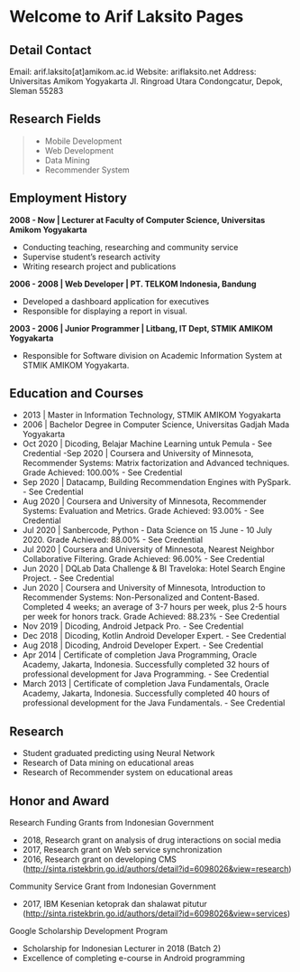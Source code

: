 # Welcome to Arif Laksito Pages

## Detail Contact

Email: arif.laksito[at]amikom.ac.id
Website: ariflaksito.net
Address: Universitas Amikom Yogyakarta
Jl. Ringroad Utara Condongcatur, Depok, Sleman 55283

## Research Fields
> - Mobile Development
> - Web Development
> - Data Mining
> - Recommender System

## Employment History
**2008 - Now | Lecturer at Faculty of Computer Science, Universitas Amikom Yogyakarta**
- Conducting teaching, researching and community service
- Supervise student’s research activity
- Writing research project and publications

**2006 - 2008 | Web Developer | PT. TELKOM Indonesia, Bandung**
- Developed a dashboard application for executives
- Responsible for displaying a report in visual.

**2003 - 2006 | Junior Programmer | Litbang, IT Dept, STMIK AMIKOM Yogyakarta**
- Responsible for Software division on Academic Information System at STMIK AMIKOM Yogyakarta.

## Education and Courses
- 2013 | Master in Information Technology, STMIK AMIKOM Yogyakarta
- 2006 | Bachelor Degree in Computer Science, Universitas Gadjah Mada Yogyakarta
- Oct 2020 | Dicoding, Belajar Machine Learning untuk Pemula - See Credential
-Sep 2020 | Coursera and University of Minnesota, Recommender Systems: Matrix factorization and Advanced techniques. Grade Achieved: 100.00% - See Credential
- Sep 2020 | Datacamp, Building Recommendation Engines with PySpark. - See Credential
- Aug 2020 | Coursera and University of Minnesota, Recommender Systems: Evaluation and Metrics. Grade Achieved: 93.00% - See Credential
- Jul 2020 | Sanbercode, Python - Data Science on 15 June - 10 July 2020. Grade Achieved: 88.00% - See Credential
- Jul 2020 | Coursera and University of Minnesota, Nearest Neighbor Collaborative Filtering. Grade Achieved: 96.00% - See Credential
- Jun 2020 | DQLab Data Challenge & BI Traveloka: Hotel Search Engine Project. - See Credential
- Jun 2020 | Coursera and University of Minnesota, Introduction to Recommender Systems: Non-Personalized and Content-Based. Completed 4 weeks; an average of 3-7 hours per week, plus 2-5 hours per week for honors track. Grade Achieved: 88.23% - See Credential
- Nov 2019 | Dicoding, Android Jetpack Pro. - See Credential
- Dec 2018 | Dicoding, Kotlin Android Developer Expert. - See Credential
- Aug 2018 | Dicoding, Android Developer Expert. - See Credential
- Apr 2014 | Certificate of completion Java Programming, Oracle Academy, Jakarta, Indonesia. Successfully completed 32 hours of professional development for Java Programming. - See Credential
- March 2013 | Certificate of completion Java Fundamentals, Oracle Academy, Jakarta, Indonesia. Successfully completed 40 hours of professional development for the Java Fundamentals. - See Credential

## Research
- Student graduated predicting using Neural Network
- Research of Data mining on educational areas
- Research of Recommender system on educational areas

## Honor and Award
Research Funding Grants from Indonesian Government
- 2018, Research grant on analysis of drug interactions on social media
- 2017, Research grant on Web service synchronization
- 2016, Research grant on developing CMS
(http://sinta.ristekbrin.go.id/authors/detail?id=6098026&view=research)

Community Service Grant from Indonesian Government
- 2017, IBM Kesenian ketoprak dan shalawat pitutur
(http://sinta.ristekbrin.go.id/authors/detail?id=6098026&view=services)

Google Scholarship Development Program
- Scholarship for Indonesian Lecturer in 2018 (Batch 2)
- Excellence of completing e-course in Android programming